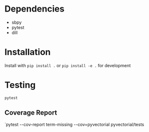# Dependencies
- sbpy
- pytest
- dill

# Installation
Install with `pip install .` or `pip install -e .` for development

# Testing
`pytest`

## Coverage Report
`pytest --cov-report term-missing --cov=pyvectorial pyvectorial/tests
